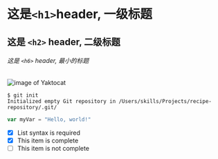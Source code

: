 # 这是`<h1>`header, 一级标题

## 这是 `<h2>` header, 二级标题

###### 这是 `<h6>` header, 最小的标题
![image of Yaktocat](https://octodex.github.com/images/yaktocat.png)

```
$ git init
Initialized empty Git repository in /Users/skills/Projects/recipe-repository/.git/
```

```javascript
var myVar = "Hello, world!"
```
- [X] List syntax is required
- [X] This item is complete
- [ ] This item is not complete
